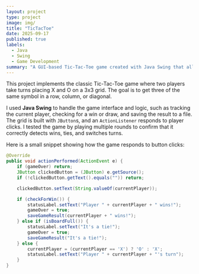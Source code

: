 ```yaml
---
layout: project
type: project
image: img/
title: "TicTacToe"
date: 2025-09-17
published: true
labels:
  - Java
  - Swing
  - Game Development
summary: "A GUI-based Tic-Tac-Toe game created with Java Swing that allows two players to play, detects wins/ties, and saves results to a file."
---
```


This project implements the classic Tic-Tac-Toe game where two players take turns placing X and O on a 3x3 grid. The goal is to get three of the same symbol in a row, column, or diagonal.  

I used **Java Swing** to handle the game interface and logic, such as tracking the current player, checking for a win or draw, and saving the result to a file. The grid is built with `JButton`s, and an `ActionListener` responds to player clicks. I tested the game by playing multiple rounds to confirm that it correctly detects wins, ties, and switches turns.  

Here is a small snippet showing how the game responds to button clicks:

```java
@Override
public void actionPerformed(ActionEvent e) {
    if (gameOver) return;
    JButton clickedButton = (JButton) e.getSource();
    if (!clickedButton.getText().equals("")) return;

    clickedButton.setText(String.valueOf(currentPlayer));

    if (checkForWin()) {
        statusLabel.setText("Player " + currentPlayer + " wins!");
        gameOver = true;
        saveGameResult(currentPlayer + " wins!");
    } else if (isBoardFull()) {
        statusLabel.setText("It's a tie!");
        gameOver = true;
        saveGameResult("It's a tie!");
    } else {
        currentPlayer = (currentPlayer == 'X') ? 'O' : 'X';
        statusLabel.setText("Player " + currentPlayer + "'s turn");
    }
}
